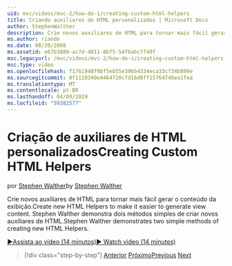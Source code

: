 ```yaml
---
uid: mvc/videos/mvc-2/how-do-i/creating-custom-html-helpers
title: Criando auxiliares de HTML personalizados | Microsoft Docs
author: StephenWalther
description: Crie novos auxiliares de HTML para tornar mais fácil gerar o conteúdo da exibição. Stephen Walther demonstra dois métodos simples de criar novos auxiliares de HTML.
ms.author: riande
ms.date: 08/20/2008
ms.assetid: e67b3889-ac7d-4811-8bf5-54f6abc7f49f
msc.legacyurl: /mvc/videos/mvc-2/how-do-i/creating-custom-html-helpers
msc.type: video
ms.openlocfilehash: f1761948f9bf5eb55e396b4334eca33cf34b899e
ms.sourcegitcommit: 0f1119340e4464720cfd16d0ff15764746ea1fea
ms.translationtype: MT
ms.contentlocale: pt-BR
ms.lasthandoff: 04/09/2019
ms.locfileid: "59382577"
---
```

# <a name="creating-custom-html-helpers"></a><span data-ttu-id="98d23-104">Criação de auxiliares de HTML personalizados</span><span class="sxs-lookup"><span data-stu-id="98d23-104">Creating Custom HTML Helpers</span></span>

<span data-ttu-id="98d23-105">por [Stephen Walther](https://github.com/StephenWalther)</span><span class="sxs-lookup"><span data-stu-id="98d23-105">by [Stephen Walther](https://github.com/StephenWalther)</span></span>

<span data-ttu-id="98d23-106">Crie novos auxiliares de HTML para tornar mais fácil gerar o conteúdo da exibição.</span><span class="sxs-lookup"><span data-stu-id="98d23-106">Create new HTML Helpers to make it easier to generate view content.</span></span> <span data-ttu-id="98d23-107">Stephen Walther demonstra dois métodos simples de criar novos auxiliares de HTML.</span><span class="sxs-lookup"><span data-stu-id="98d23-107">Stephen Walther demonstrates two simple methods of creating new HTML Helpers.</span></span>

[<span data-ttu-id="98d23-108">&#9654;Assista ao vídeo (14 minutos)</span><span class="sxs-lookup"><span data-stu-id="98d23-108">&#9654; Watch video (14 minutes)</span></span>](https://channel9.msdn.com/Blogs/ASP-NET-Site-Videos/creating-custom-html-helpers)

> [!div class="step-by-step"]
> <span data-ttu-id="98d23-109">[Anterior](creating-unit-tests-for-aspnet-mvc-applications.md)
> [Próximo](creating-model-classes-with-linq-to-sql.md)</span><span class="sxs-lookup"><span data-stu-id="98d23-109">[Previous](creating-unit-tests-for-aspnet-mvc-applications.md)
[Next](creating-model-classes-with-linq-to-sql.md)</span></span>
